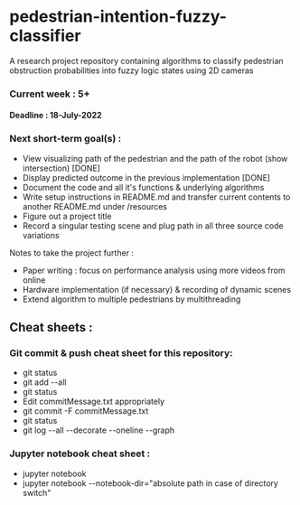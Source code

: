 # pedestrian-intention-fuzzy-classifier
A research project repository containing algorithms to classify pedestrian obstruction probabilities into fuzzy logic states using 2D cameras 

### Current week : 5+
#### Deadline : 18-July-2022

### Next short-term goal(s) :

- View visualizing path of the pedestrian and the path of the robot (show intersection) [DONE]
- Display predicted outcome in the previous implementation [DONE]
- Document the code and all it's functions & underlying algorithms
- Write setup instructions in README.md and transfer current contents to another README.md under /resources
- Figure out a project title
- Record a singular testing scene and plug path in all three source code variations

Notes to take the project further :
- Paper writing : focus on performance analysis using more videos from online
- Hardware implementation (if necessary) & recording of dynamic scenes
- Extend algorithm to multiple pedestrians by multithreading


## Cheat sheets :

### Git commit & push cheat sheet for this repository:
- git status
- git add --all
- git status
- Edit commitMessage.txt appropriately
- git commit -F commitMessage.txt
- git status
- git log --all --decorate --oneline --graph

### Jupyter notebook cheat sheet :
- jupyter notebook <relative path name of the notebook>
- jupyter notebook --notebook-dir="absolute path in case of directory switch"




